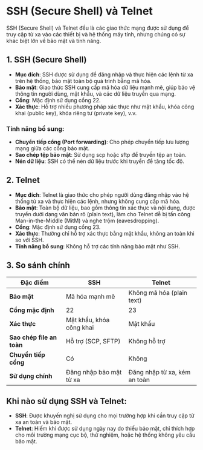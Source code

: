 ﻿# SSH (Secure Shell) và Telnet

SSH (Secure Shell) và Telnet đều là các giao thức mạng được sử dụng để truy cập từ xa vào các thiết bị và hệ thống máy tính, nhưng chúng có sự khác biệt lớn về bảo mật và tính năng.

## 1. SSH (Secure Shell)

- **Mục đích**: SSH được sử dụng để đăng nhập và thực hiện các lệnh từ xa trên hệ thống, bảo mật toàn bộ quá trình bằng mã hóa.
- **Bảo mật**: Giao thức SSH cung cấp mã hóa dữ liệu mạnh mẽ, giúp bảo vệ thông tin người dùng, mật khẩu, và các dữ liệu truyền qua mạng.
- **Cổng**: Mặc định sử dụng cổng 22.
- **Xác thực**: Hỗ trợ nhiều phương pháp xác thực như mật khẩu, khóa công khai (public key), khóa riêng tư (private key), v.v.

### Tính năng bổ sung:

- **Chuyển tiếp cổng (Port forwarding)**: Cho phép chuyển tiếp lưu lượng mạng giữa các cổng bảo mật.
- **Sao chép tệp bảo mật**: Sử dụng scp hoặc sftp để truyền tệp an toàn.
- **Nén dữ liệu**: SSH có thể nén dữ liệu trước khi truyền để tăng tốc độ.

## 2. Telnet

- **Mục đích**: Telnet là giao thức cho phép người dùng đăng nhập vào hệ thống từ xa và thực hiện các lệnh, nhưng không cung cấp mã hóa.
- **Bảo mật**: Toàn bộ dữ liệu, bao gồm thông tin xác thực và nội dung, được truyền dưới dạng văn bản rõ (plain text), làm cho Telnet dễ bị tấn công Man-in-the-Middle (MitM) và nghe trộm (eavesdropping).
- **Cổng**: Mặc định sử dụng cổng 23.
- **Xác thực**: Thường chỉ hỗ trợ xác thực bằng mật khẩu, không an toàn khi so với SSH.
- **Tính năng bổ sung**: Không hỗ trợ các tính năng bảo mật như SSH.

## 3. So sánh chính

| **Đặc điểm**         | **SSH**            | **Telnet**           |
|----------------------|--------------------|----------------------|
| **Bảo mật**          | Mã hóa mạnh mẽ      | Không mã hóa (plain text) |
| **Cổng mặc định**    | 22                 | 23                   |
| **Xác thực**         | Mật khẩu, khóa công khai | Mật khẩu             |
| **Sao chép file an toàn** | Hỗ trợ (SCP, SFTP) | Không hỗ trợ         |
| **Chuyển tiếp cổng** | Có                 | Không                |
| **Sử dụng chính**    | Đăng nhập bảo mật từ xa | Đăng nhập từ xa, kém an toàn |

## Khi nào sử dụng SSH và Telnet:

- **SSH**: Được khuyến nghị sử dụng cho mọi trường hợp khi cần truy cập từ xa an toàn và bảo mật.
- **Telnet**: Hiếm khi được sử dụng ngày nay do thiếu bảo mật, chỉ thích hợp cho môi trường mạng cục bộ, thử nghiệm, hoặc hệ thống không yêu cầu bảo mật.
